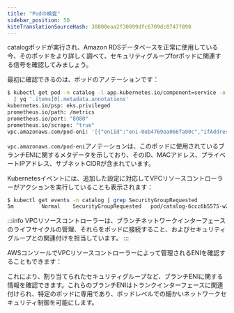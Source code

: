 ```yaml
---
title: "Podの検査"
sidebar_position: 50
kiteTranslationSourceHash: 30800eaa2f30899dfc6709dc0747f890
---
```


catalogポッドが実行され、Amazon RDSデータベースを正常に使用している今、そのポッドをより詳しく調べて、セキュリティグループforポッドに関連する信号を確認してみましょう。

最初に確認できるのは、ポッドのアノテーションです：

```bash
$ kubectl get pod -n catalog -l app.kubernetes.io/component=service -o yaml \
  | yq '.items[0].metadata.annotations'
kubernetes.io/psp: eks.privileged
prometheus.io/path: /metrics
prometheus.io/port: "8080"
prometheus.io/scrape: "true"
vpc.amazonaws.com/pod-eni: '[{"eniId":"eni-0eb4769ea066fa90c","ifAddress":"02:23:a2:af:a2:1f","privateIp":"10.42.10.154","vlanId":2,"subnetCidr":"10.42.10.0/24"}]'
```

`vpc.amazonaws.com/pod-eni`アノテーションは、このポッドに使用されているブランチENIに関するメタデータを示しており、そのID、MACアドレス、プライベートIPアドレス、サブネットCIDRが含まれています。

Kubernetesイベントには、追加した設定に対応してVPCリソースコントローラーがアクションを実行していることも表示されます：

```bash
$ kubectl get events -n catalog | grep SecurityGroupRequested
5m         Normal    SecurityGroupRequested   pod/catalog-6ccc6b5575-w2fvm    Pod will get the following Security Groups [sg-037ec36e968f1f5e7]
```

:::info
VPCリソースコントローラーは、ブランチネットワークインターフェースのライフサイクルの管理、それらをポッドに接続すること、およびセキュリティグループとの関連付けを担当しています。
:::

AWSコンソールでVPCリソースコントローラーによって管理されるENIを確認することもできます：

<ConsoleButton url="https://console.aws.amazon.com/ec2/home#NIC:v=3;tag:eks:eni:owner=eks-vpc-resource-controller;tag:vpcresources.k8s.aws/trunk-eni-id=:eni" service="ec2" label="EC2コンソールを開く"/>

これにより、割り当てられたセキュリティグループなど、ブランチENIに関する情報を確認できます。これらのブランチENIはトランクインターフェースに関連付けられ、特定のポッドに専用であり、ポッドレベルでの細かいネットワークセキュリティ制御を可能にします。

